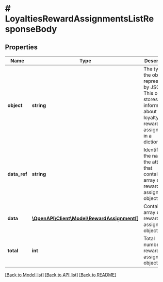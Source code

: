 # # LoyaltiesRewardAssignmentsListResponseBody

## Properties

Name | Type | Description | Notes
------------ | ------------- | ------------- | -------------
**object** | **string** | The type of the object represented by JSON. This object stores information about loyalty reward assignments in a dictionary. | [optional] [default to 'list']
**data_ref** | **string** | Identifies the name of the attribute that contains the array of reward assignment objects. | [optional] [default to 'data']
**data** | [**\OpenAPI\Client\Model\RewardAssignment[]**](RewardAssignment.md) | Contains array of reward assignment objects. | [optional]
**total** | **int** | Total number of reward assignment objects. | [optional]

[[Back to Model list]](../../README.md#models) [[Back to API list]](../../README.md#endpoints) [[Back to README]](../../README.md)
